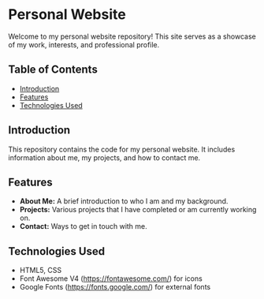 # Personal Website

Welcome to my personal website repository! This site serves as a showcase of my work, interests, and professional profile.

## Table of Contents
- [Introduction](#introduction)
- [Features](#features)
- [Technologies Used](#technologies-used)


## Introduction
This repository contains the code for my personal website. It includes information about me, my projects, and how to contact me.

## Features
- **About Me:** A brief introduction to who I am and my background.
- **Projects:** Various projects that I have completed or am currently working on.
- **Contact:** Ways to get in touch with me.

## Technologies Used
- HTML5, CSS
- Font Awesome V4 (https://fontawesome.com/) for icons
- Google Fonts (https://fonts.google.com/) for external fonts
